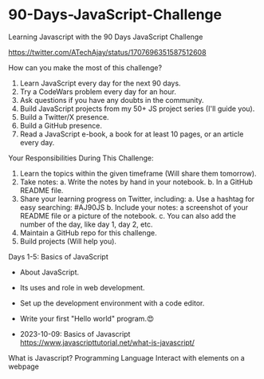 # 90-Days-JavaScript-Challenge
Learning Javascript with the 90 Days JavaScript Challenge

https://twitter.com/ATechAjay/status/1707696351587512608

How can you make the most of this challenge?
1. Learn JavaScript every day for the next 90 days.
2. Try a CodeWars problem every day for an hour.
3. Ask questions if you have any doubts in the community.
4. Build JavaScript projects from my 50+ JS project series (I'll guide you).
5. Build a Twitter/X presence.
6. Build a GitHub presence.
7. Read a JavaScript e-book, a book for at least 10 pages, or an article every day.

Your Responsibilities During This Challenge:
1. Learn the topics within the given timeframe (Will share them tomorrow).
2. Take notes:
a. Write the notes by hand in your notebook.
b. In a GitHub README file.
3. Share your learning progress on Twitter, including:
a. Use a hashtag for easy searching: #AJ90JS
b. Include your notes: a screenshot of your README file or a picture of the notebook.
c. You can also add the number of the day, like day 1, day 2, etc.
4. Maintain a GitHub repo for this challenge.
5. Build projects (Will help you).

Days 1-5: Basics of JavaScript
- About JavaScript.
- Its uses and role in web development.
- Set up the development environment with a code editor.
- Write your first "Hello world" program.😍

- 2023-10-09: Basics of Javascript
https://www.javascripttutorial.net/what-is-javascript/

What is Javascript?
Programming Language
Interact with elements on a webpage
